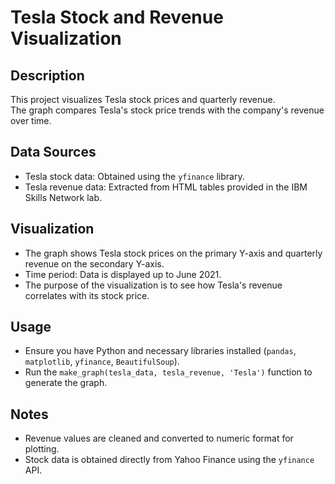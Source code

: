 # Tesla Stock and Revenue Visualization

## Description
This project visualizes Tesla stock prices and quarterly revenue.  
The graph compares Tesla's stock price trends with the company's revenue over time.

## Data Sources
- Tesla stock data: Obtained using the `yfinance` library.
- Tesla revenue data: Extracted from HTML tables provided in the IBM Skills Network lab.

## Visualization
- The graph shows Tesla stock prices on the primary Y-axis and quarterly revenue on the secondary Y-axis.
- Time period: Data is displayed up to June 2021.
- The purpose of the visualization is to see how Tesla's revenue correlates with its stock price.

## Usage
- Ensure you have Python and necessary libraries installed (`pandas`, `matplotlib`, `yfinance`, `BeautifulSoup`).
- Run the `make_graph(tesla_data, tesla_revenue, 'Tesla')` function to generate the graph.

## Notes
- Revenue values are cleaned and converted to numeric format for plotting.
- Stock data is obtained directly from Yahoo Finance using the `yfinance` API.
